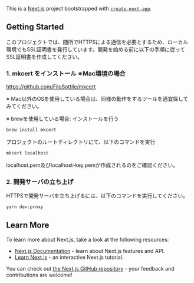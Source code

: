This is a [Next.js](https://nextjs.org/) project bootstrapped with [`create-next-app`](https://github.com/vercel/next.js/tree/canary/packages/create-next-app).

## Getting Started

このプロジェクトでは、随所でHTTPSによる通信を必要とするため、ローカル環境でもSSL証明書を発行しています。開発を始める前に以下の手順に従ってSSL証明書を作成してください。

### 1. mkcert をインストール ※Mac環境の場合

https://github.com/FiloSottile/mkcert

※ Mac以外のOSを使用している場合は、同様の動作をするツールを適宜探してみてください。

※ brewを使用している場合: インストールを行う

```bash
brew install mkcert
```

プロジェクトのルートディレクトリにて、以下のコマンドを実行

```bash
mkcert localhost
```

localhost.pem及びlocalhost-key.pemが作成されるのをご確認ください。

### 2. 開発サーバの立ち上げ

HTTPSで開発サーバを立ち上げるには、以下のコマンドを実行してください。

```bash
yarn dev:proxy
```

## Learn More

To learn more about Next.js, take a look at the following resources:

- [Next.js Documentation](https://nextjs.org/docs) - learn about Next.js features and API.
- [Learn Next.js](https://nextjs.org/learn) - an interactive Next.js tutorial.

You can check out [the Next.js GitHub repository](https://github.com/vercel/next.js/) - your feedback and contributions are welcome!